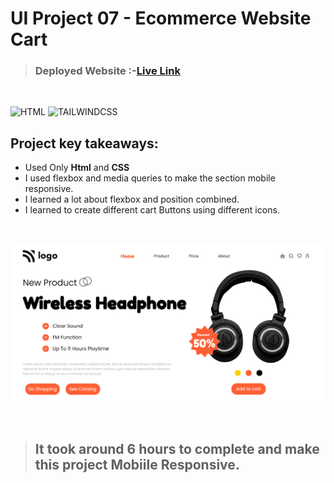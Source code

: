 # UI Project 07 - Ecommerce Website Cart

> ### **Deployed Website** :-[Live Link](https://ui-project-7.netlify.app/)
<br>

![HTML](https://img.shields.io/badge/Html-5-E34F26?style=for-the-badge&logo=HTML5)
![TAILWINDCSS](https://img.shields.io/badge/Css-3-06B6D4?style=for-the-badge&logo=css3)

## Project key takeaways:

  - Used Only **Html** and **CSS**
  - I used flexbox and media queries to make the section mobile responsive.
  - I learned a lot about flexbox and position combined.
  - I learned to create different cart Buttons using different icons.

  <br>

![Project-Image](image-07.png)

<br>

> ## It took around 6 hours to complete and make this project **Mobiile** Responsive.
